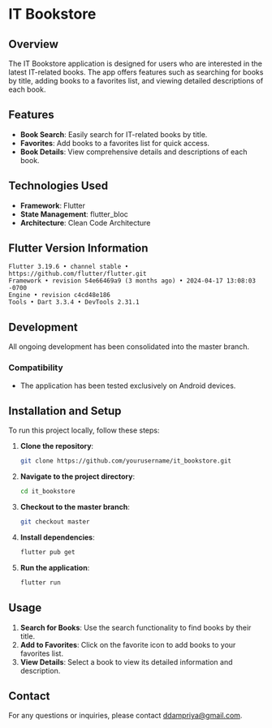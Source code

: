 
# IT Bookstore

## Overview
The IT Bookstore application is designed for users who are interested in the latest IT-related books. The app offers features such as searching for books by title, adding books to a favorites list, and viewing detailed descriptions of each book.

## Features
- **Book Search**: Easily search for IT-related books by title.
- **Favorites**: Add books to a favorites list for quick access.
- **Book Details**: View comprehensive details and descriptions of each book.

## Technologies Used
- **Framework**: Flutter
- **State Management**: flutter_bloc
- **Architecture**: Clean Code Architecture

## Flutter Version Information
```
Flutter 3.19.6 • channel stable • https://github.com/flutter/flutter.git
Framework • revision 54e66469a9 (3 months ago) • 2024-04-17 13:08:03 -0700
Engine • revision c4cd48e186
Tools • Dart 3.3.4 • DevTools 2.31.1
```

## Development
All ongoing development has been consolidated into the master branch. 

### Compatibility
- The application has been tested exclusively on Android devices.

## Installation and Setup
To run this project locally, follow these steps:

1. **Clone the repository**:
    ```sh
    git clone https://github.com/yourusername/it_bookstore.git
    ```

2. **Navigate to the project directory**:
    ```sh
    cd it_bookstore
    ```

3. **Checkout to the master branch**:
    ```sh
    git checkout master
    ```

4. **Install dependencies**:
    ```sh
    flutter pub get
    ```

5. **Run the application**:
    ```sh
    flutter run
    ```

## Usage
1. **Search for Books**: Use the search functionality to find books by their title.
2. **Add to Favorites**: Click on the favorite icon to add books to your favorites list.
3. **View Details**: Select a book to view its detailed information and description.


## Contact
For any questions or inquiries, please contact [ddampriya@gmail.com](mailto:ddampriya@gmail.com).
